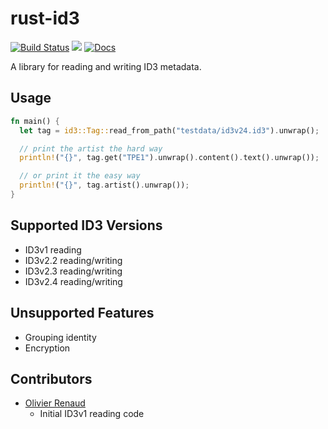 # rust-id3

[![Build Status](https://travis-ci.org/jameshurst/rust-id3.svg)](https://travis-ci.org/jameshurst/rust-id3)
[![](http://meritbadge.herokuapp.com/id3)](https://crates.io/crates/id3)
[![Docs](https://docs.rs/id3/badge.svg)](https://docs.rs/id3)

A library for reading and writing ID3 metadata.

## Usage
```rust
fn main() {
  let tag = id3::Tag::read_from_path("testdata/id3v24.id3").unwrap();

  // print the artist the hard way
  println!("{}", tag.get("TPE1").unwrap().content().text().unwrap());

  // or print it the easy way
  println!("{}", tag.artist().unwrap());
}
```

## Supported ID3 Versions

  * ID3v1 reading
  * ID3v2.2 reading/writing
  * ID3v2.3 reading/writing
  * ID3v2.4 reading/writing

## Unsupported Features

  * Grouping identity
  * Encryption

## Contributors

  * [Olivier Renaud](https://bitbucket.org/olivren)
    * Initial ID3v1 reading code
